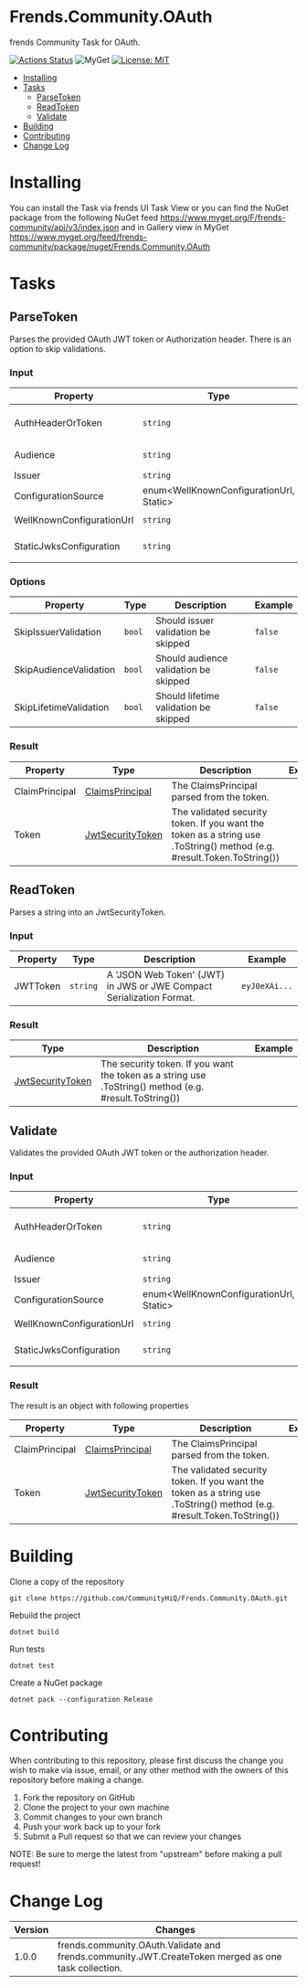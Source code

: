 # Frends.Community.OAuth

frends Community Task for OAuth.

[![Actions Status](https://github.com/CommunityHiQ/Frends.Community.OAuth/workflows/PackAndPushAfterMerge/badge.svg)](https://github.com/CommunityHiQ/Frends.Community.OAuth/actions) ![MyGet](https://img.shields.io/myget/frends-community/v/Frends.Community.OAuth) [![License: MIT](https://img.shields.io/badge/License-MIT-yellow.svg)](https://opensource.org/licenses/MIT) 

- [Installing](#installing)
- [Tasks](#tasks)
     - [ParseToken](#ParseToken)
     - [ReadToken](#ReadToken)
     - [Validate](#Validate)
- [Building](#building)
- [Contributing](#contributing)
- [Change Log](#change-log)

# Installing

You can install the Task via frends UI Task View or you can find the NuGet package from the following NuGet feed
https://www.myget.org/F/frends-community/api/v3/index.json and in Gallery view in MyGet https://www.myget.org/feed/frends-community/package/nuget/Frends.Community.OAuth

# Tasks

## ParseToken

Parses the provided OAuth JWT token or Authorization header. There is an option to skip validations.

### Input

| Property | Type | Description | Example |
| ---------|------|-------------|---------|
| AuthHeaderOrToken | `string` | Either the JWT token or the AuthHeader through #trigger.data.httpHeaders["Authorization"] | `eyJ0eXAi...` |
| Audience | `string` | The expected Audiences of the token, e.g. ClientId | `fIVLouKUZihXfYP3...` |
| Issuer | `string` | The expected Issuer of the token | `https://example.eu.auth0.com` |
| ConfigurationSource | enum<WellKnownConfigurationUrl, Static> | Option whether to use .well-known or a static jwks configuration | WellKnownConfigurationUrl |
| WellKnownConfigurationUrl | `string` | .well-known configuration URL | `https://example.eu.auth0.com/.well-known/openid-configuration` |
| StaticJwksConfiguration | `string` | Staticly provided public keys used to sign the token | `{\"keys\":[{\"alg\":\"RS256\",\"kty\":\"RSA\",\"use\":\"sig\",\"x5c\":[\"MIIDATC...` |

### Options

| Property | Type | Description | Example |
| ---------|------|-------------|---------|
| SkipIssuerValidation | `bool` | Should issuer validation be skipped | `false` |
| SkipAudienceValidation | `bool` | Should audience validation be skipped | `false` |
| SkipLifetimeValidation | `bool` | Should lifetime validation be skipped | `false` |

### Result

| Property | Type | Description | Example |
| ---------|------|-------------|---------|
| ClaimPrincipal | [ClaimsPrincipal](https://docs.microsoft.com/en-us/dotnet/api/system.security.claims.claimsprincipal?view=netframework-4.7.2) | The ClaimsPrincipal parsed from the token. | |
| Token | [JwtSecurityToken](https://msdn.microsoft.com/en-us/library/system.identitymodel.tokens.jwtsecuritytoken(v=vs.114).aspx) | The validated security token. If you want the token as a string use .ToString() method (e.g. #result.Token.ToString()) |  |

## ReadToken

Parses a string into an JwtSecurityToken.

### Input

| Property | Type | Description | Example |
| ---------|------|-------------|---------|
| JWTToken | `string` | A 'JSON Web Token' (JWT) in JWS or JWE Compact Serialization Format. | `eyJ0eXAi...` |

### Result

| Type | Description | Example |
| ------|-------------|---------|
|  [JwtSecurityToken](https://docs.microsoft.com/en-us/dotnet/api/system.identitymodel.tokens.jwt.jwtsecuritytoken?view=azure-dotnet) | The security token. If you want the token as a string use .ToString() method (e.g. #result.ToString()) | |

## Validate

Validates the provided OAuth JWT token or the authorization header.

### Input

| Property | Type | Description | Example |
| ---------|------|-------------|---------|
| AuthHeaderOrToken | `string` | Either the JWT token or the AuthHeader through #trigger.data.httpHeaders["Authorization"] | `eyJ0eXAi...` |
| Audience | `string` | The expected Audiences of the token, e.g. ClientId | `fIVLouKUZihXfYP3...` |
| Issuer | `string` | The expected Issuer of the token | `https://example.eu.auth0.com` |
| ConfigurationSource | enum<WellKnownConfigurationUrl, Static> | Option whether to use .well-known or a static jwks configuration | WellKnownConfigurationUrl |
| WellKnownConfigurationUrl | `string` | .well-known configuration URL | `https://example.eu.auth0.com/.well-known/openid-configuration` |
| StaticJwksConfiguration | `string` | Staticly provided public keys used to sign the token | `{\"keys\":[{\"alg\":\"RS256\",\"kty\":\"RSA\",\"use\":\"sig\",\"x5c\":[\"MIIDATC...` |

### Result

The result is an object with following properties

| Property | Type | Description | Example |
| ---------|------|-------------|---------|
| ClaimPrincipal | [ClaimsPrincipal](https://docs.microsoft.com/en-us/dotnet/api/system.security.claims.claimsprincipal?view=netframework-4.7.2) | The ClaimsPrincipal parsed from the token. | |
| Token | [JwtSecurityToken](https://msdn.microsoft.com/en-us/library/system.identitymodel.tokens.jwtsecuritytoken(v=vs.114).aspx) | The validated security token. If you want the token as a string use .ToString() method (e.g. #result.Token.ToString()) |  |

# Building

Clone a copy of the repository

`git clone https://github.com/CommunityHiQ/Frends.Community.OAuth.git`

Rebuild the project

`dotnet build`

Run tests

`dotnet test`

Create a NuGet package

`dotnet pack --configuration Release`

# Contributing
When contributing to this repository, please first discuss the change you wish to make via issue, email, or any other method with the owners of this repository before making a change.

1. Fork the repository on GitHub
2. Clone the project to your own machine
3. Commit changes to your own branch
4. Push your work back up to your fork
5. Submit a Pull request so that we can review your changes

NOTE: Be sure to merge the latest from "upstream" before making a pull request!

# Change Log

| Version | Changes |
| ------- | ------- |
| 1.0.0   | frends.community.OAuth.Validate and frends.community.JWT.CreateToken merged as one task collection. |
